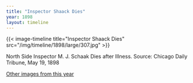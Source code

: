 ```yaml
---
title: "Inspector Shaack Dies"
year: 1898
layout: timeline
---
```


{{< image-timeline title="Inspector Shaack Dies" src="/img/timeline/1898/large/307.jpg" >}}


North Side Inspector M. J. Schaak Dies after Illness. 
Source: Chicago Daily Tribune, May 19, 1898  

[Other images from this year](/historical/timeline/1898)
